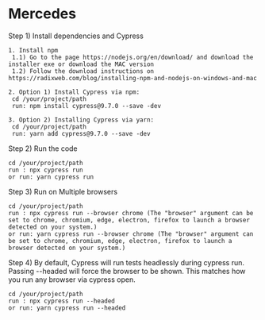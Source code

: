 # Mercedes

Step 1) Install dependencies and Cypress
	
	1. Install npm 
	 1.1) Go to the page https://nodejs.org/en/download/ and download the installer exe or download the MAC version
	 1.2) Follow the download instructions on https://radixweb.com/blog/installing-npm-and-nodejs-on-windows-and-mac
	
	2. Option 1) Install Cypress via npm:
     cd /your/project/path
     run: npm install cypress@9.7.0 --save -dev
	
	3. Option 2) Installing Cypress via yarn:
     cd /your/project/path
     run: yarn add cypress@9.7.0 --save -dev
     
Step 2) Run the code
    
    cd /your/project/path
    run : npx cypress run
    or run: yarn cypress run
    
Step 3) Run on Multiple browsers
    
    cd /your/project/path
    run : npx cypress run --browser chrome (The "browser" argument can be set to chrome, chromium, edge, electron, firefox to launch a browser detected on your system.)
    or run: yarn cypress run --browser chrome (The "browser" argument can be set to chrome, chromium, edge, electron, firefox to launch a browser detected on your system.)
    
Step 4) By default, Cypress will run tests headlessly during cypress run.
        Passing --headed will force the browser to be shown. This matches how you run any browser via cypress open. 
        
    cd /your/project/path
    run : npx cypress run --headed
    or run: yarn cypress run --headed

